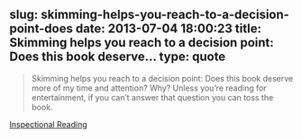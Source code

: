 slug: skimming-helps-you-reach-to-a-decision-point-does
date: 2013-07-04 18:00:23
title: Skimming helps you reach to a decision point: Does this book deserve...
type: quote
---

> Skimming helps you reach to a decision point: Does this book deserve more of my time and attention? Why? Unless you’re reading for entertainment, if you can’t answer that question you can toss the book.

[Inspectional Reading](http://www.farnamstreetblog.com/2013/06/the-art-of-reading-inspectional-reading/)
